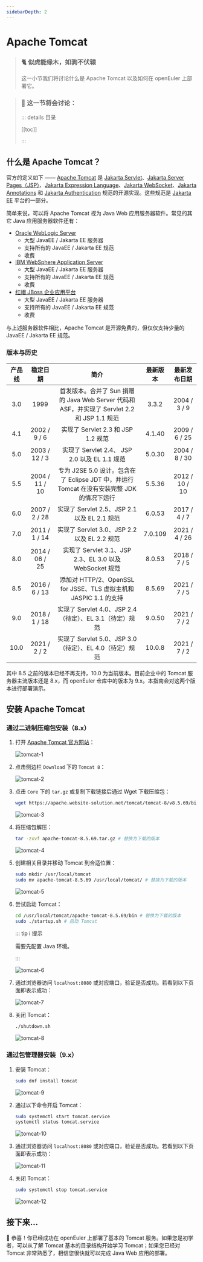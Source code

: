 ```yaml
---
sidebarDepth: 2
---
```


# Apache Tomcat

> ### 🐈 似虎能缘木，如驹不伏辕
>
> 这一小节我们将讨论什么是 Apache Tomcat 以及如何在 openEuler 上部署它。

> ### 🔖 这一节将会讨论：
>
> ::: details 目录
>
> [[toc]]
>
> :::

## 什么是 Apache Tomcat？

官方的定义如下 —— [Apache Tomcat](https://tomcat.apache.org/) 是 [Jakarta Servlet](https://projects.eclipse.org/projects/ee4j.servlet)、[Jakarta Server Pages（JSP）](https://projects.eclipse.org/projects/ee4j.jsp)、[Jakarta Expression Language](https://projects.eclipse.org/projects/ee4j.el)、[Jakarta WebSocket](https://projects.eclipse.org/projects/ee4j.websocket)、[Jakarta Annotations](https://projects.eclipse.org/projects/ee4j.ca) 和 [Jakarta Authentication](https://projects.eclipse.org/projects/ee4j.authentication) 规范的开源实现。这些规范是 [Jakarta EE](https://projects.eclipse.org/projects/ee4j.jakartaee-platform) 平台的一部分。

简单来说，可以将 Apache Tomcat 视为 Java Web 应用服务器软件。常见的其它 Java 应用服务器软件还有：

- [Oracle WebLogic Server](https://www.oracle.com/cn/java/weblogic/)
  - 大型 JavaEE / Jakarta EE 服务器
  - 支持所有的 JavaEE / Jakarta EE 规范
  - 收费
- [IBM WebSphere Application Server](https://www.ibm.com/cn-zh/cloud/websphere-application-server)
  - 大型 JavaEE / Jakarta EE 服务器
  - 支持所有的 JavaEE / Jakarta EE 规范
  - 收费
- [红帽 JBoss 企业应用平台](https://www.redhat.com/zh/technologies/jboss-middleware/application-platform)
  - 大型 JavaEE / Jakarta EE 服务器
  - 支持所有的 JavaEE / Jakarta EE 规范
  - 收费

与上述服务器软件相比，Apache Tomcat 是开源免费的，但仅仅支持少量的 JavaEE / Jakarta EE 规范。

### 版本与历史

| 产品线 |    稳定日期    |                                             简介                                             | 最新版本 |  最新发布日期  |
| :----: | :------------: | :------------------------------------------------------------------------------------------: | :------: | :------------: |
|  3.0   |      1999      | 首发版本。合并了 Sun 捐赠的 Java Web Server 代码和 ASF，并实现了 Servlet 2.2 和 JSP 1.1 规范 |  3.3.2   |  2004 / 3 / 9  |
|  4.1   |  2002 / 9 / 6  |                              实现了 Servlet 2.3 和 JSP 1.2 规范                              |  4.1.40  | 2009 / 6 / 25  |
|  5.0   | 2003 / 12 / 3  |                        实现了 Servlet 2.4、 JSP 2.0 以及 EL 1.1 规范                         |  5.0.30  | 2004 / 8 / 30  |
|  5.5   | 2004 / 11 / 10 |  专为 J2SE 5.0 设计。包含在了 Eclipse JDT 中，并运行 Tomcat 在没有安装完整 JDK 的情况下运行  |  5.5.36  | 2012 / 10 / 10 |
|  6.0   | 2007 / 2 / 28  |                         实现了 Servlet 2.5、JSP 2.1 以及 EL 2.1 规范                         |  6.0.53  |  2017 / 4 / 7  |
|  7.0   | 2011 / 1 / 14  |                         实现了 Servlet 3.0、JSP 2.2 以及 EL 2.2 规范                         | 7.0.109  | 2021 / 4 / 26  |
|  8.0   | 2014 / 06 / 25 |                   实现了 Servlet 3.1、JSP 2.3、EL 3.0 以及 WebSocket 规范                    |  8.0.53  |  2018 / 7 / 5  |
|  8.5   | 2016 / 6 / 13  |              添加对 HTTP/2、OpenSSL for JSSE、TLS 虚拟主机和 JASPIC 1.1 的支持               |  8.5.69  |  2021 / 7 / 5  |
|  9.0   | 2018 / 1 / 18  |                   实现了 Servlet 4.0、JSP 2.4（待定）、EL 3.1（待定）规范                    |  9.0.50  |  2021 / 7 / 2  |
|  10.0  |  2021 / 2 / 2  |                   实现了 Servlet 5.0、JSP 3.0（待定）、EL 4.0（待定）规范                    |  10.0.8  |  2021 / 7 / 2  |

其中 8.5 之前的版本已经不再支持，10.0 为当前版本。目前企业中的 Tomcat 服务器主流版本还是 8.x，而 openEuler 仓库中的版本为 9.x。本指南会对这两个版本进行部署演示。

## 安装 Apache Tomcat

### 通过二进制压缩包安装（8.x）

1. 打开 [Apache Tomcat 官方网站](https://tomcat.apache.org/)：

   ![tomcat-1](../static/exclusive/tomcat/tomcat-1.png)

2. 点击侧边栏 `Download` 下的 `Tomcat 8`：

   ![tomcat-2](../static/exclusive/tomcat/tomcat-2.png)

3. 点击 `Core` 下的 `tar.gz` 或复制下载链接后通过 Wget 下载压缩包：

   ```sh
   wget https://apache.website-solution.net/tomcat/tomcat-8/v8.5.69/bin/apache-tomcat-8.5.69.tar.gz # 替换为复制的下载链接
   ```

   ![tomcat-3](../static/exclusive/tomcat/tomcat-3.png)

4. 将压缩包解压：

   ```sh
   tar -zxvf apache-tomcat-8.5.69.tar.gz # 替换为下载的版本
   ```

   ![tomcat-4](../static/exclusive/tomcat/tomcat-4.png)

5. 创建相关目录并移动 Tomcat 到合适位置：

   ```sh
   sudo mkdir /usr/local/tomcat
   sudo mv apache-tomcat-8.5.69 /usr/local/tomcat/ # 替换为下载的版本
   ```

   ![tomcat-5](../static/exclusive/tomcat/tomcat-5.png)

6. 尝试启动 Tomcat：

   ```sh
   cd /usr/local/tomcat/apache-tomcat-8.5.69/bin # 替换为下载的版本
   sudo ./startup.sh # 启动 Tomcat
   ```

   ::: tip ℹ️ 提示

   需要先配置 Java 环境。

   :::

   ![tomcat-6](../static/exclusive/tomcat/tomcat-6.png)

7. 通过浏览器访问 `localhost:8080` 或对应端口，验证是否成功。若看到以下页面即表示成功：

   ![tomcat-7](../static/exclusive/tomcat/tomcat-7.png)

8. 关闭 Tomcat：

   ```sh
   ./shutdown.sh
   ```

   ![tomcat-8](../static/exclusive/tomcat/tomcat-8.png)

### 通过包管理器安装（9.x）

1. 安装 Tomcat：

   ```sh
   sudo dnf install tomcat
   ```

   ![tomcat-9](../static/exclusive/tomcat/tomcat-9.png)

2. 通过以下命令开启 Tomcat：

   ```sh
   sudo systemctl start tomcat.service
   systemctl status tomcat.service
   ```

   ![tomcat-10](../static/exclusive/tomcat/tomcat-10.png)

3. 通过浏览器访问 `localhost:8080` 或对应端口，验证是否成功。若看到以下页面即表示成功：

   ![tomcat-11](../static/exclusive/tomcat/tomcat-11.png)

4. 关闭 Tomcat：

   ```sh
   sudo systemctl stop tomcat.service
   ```

   ![tomcat-12](../static/exclusive/tomcat/tomcat-12.png)

## 接下来...

🍻 恭喜！你已经成功在 openEuler 上部署了基本的 Tomcat 服务。如果您是初学者，可以从了解 Tomcat 基本的目录结构开始学习 Tomcat；如果您已经对 Tomcat 非常熟悉了，相信您很快就可以完成 Java Web 应用的部署。
